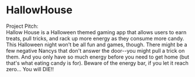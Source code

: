 # HallowHouse

Project Pitch:<br>
Hallow House is a Halloween themed gaming app that allows users to earn treats, pull tricks, and rack up more energy as they consume more candy.<br/>
This Halloween night won’t be all fun and games, though. There might be a few negative Nancys that don't answer the door--you might pull a trick on them. And you only have so much energy before you need to get home (but that's what eating candy is for). Beware of the energy bar, if you let it reach zero... You will DIE!!
